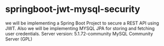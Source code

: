 # springboot-jwt-mysql-security
we will be implementing a Spring Boot Project to secure a REST API using JWT. Also we will be implementing MYSQL JPA for storing and fetching user credentials.
Server version: 5.1.72-community MySQL Community Server (GPL)